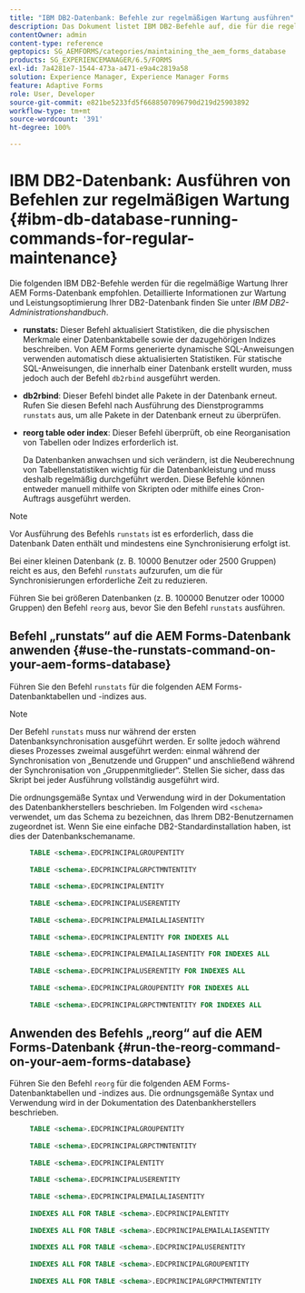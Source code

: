 ```yaml
---
title: "IBM DB2-Datenbank: Befehle zur regelmäßigen Wartung ausführen"
description: Das Dokument listet IBM DB2-Befehle auf, die für die regelmäßige Wartung Ihrer AEM Forms-Datenbank empfohlen werden.
contentOwner: admin
content-type: reference
geptopics: SG_AEMFORMS/categories/maintaining_the_aem_forms_database
products: SG_EXPERIENCEMANAGER/6.5/FORMS
exl-id: 7a4281e7-1544-473a-a471-e9a4c2819a58
solution: Experience Manager, Experience Manager Forms
feature: Adaptive Forms
role: User, Developer
source-git-commit: e821be5233fd5f6688507096790d219d25903892
workflow-type: tm+mt
source-wordcount: '391'
ht-degree: 100%

---
```


# IBM DB2-Datenbank: Ausführen von Befehlen zur regelmäßigen Wartung {#ibm-db-database-running-commands-for-regular-maintenance}

Die folgenden IBM DB2-Befehle werden für die regelmäßige Wartung Ihrer AEM Forms-Datenbank empfohlen. Detaillierte Informationen zur Wartung und Leistungsoptimierung Ihrer DB2-Datenbank finden Sie unter *IBM DB2-Administrationshandbuch*.

* **runstats:** Dieser Befehl aktualisiert Statistiken, die die physischen Merkmale einer Datenbanktabelle sowie der dazugehörigen Indizes beschreiben. Von AEM Forms generierte dynamische SQL-Anweisungen verwenden automatisch diese aktualisierten Statistiken. Für statische SQL-Anweisungen, die innerhalb einer Datenbank erstellt wurden, muss jedoch auch der Befehl `db2rbind` ausgeführt werden.
* **db2rbind**: Dieser Befehl bindet alle Pakete in der Datenbank erneut. Rufen Sie diesen Befehl nach Ausführung des Dienstprogramms `runstats` aus, um alle Pakete in der Datenbank erneut zu überprüfen.
* **reorg table oder index**: Dieser Befehl überprüft, ob eine Reorganisation von Tabellen oder Indizes erforderlich ist.

  Da Datenbanken anwachsen und sich verändern, ist die Neuberechnung von Tabellenstatistiken wichtig für die Datenbankleistung und muss deshalb regelmäßig durchgeführt werden. Diese Befehle können entweder manuell mithilfe von Skripten oder mithilfe eines Cron-Auftrags ausgeführt werden.

>[!NOTE]
>
>Vor Ausführung des Befehls `runstats` ist es erforderlich, dass die Datenbank Daten enthält und mindestens eine Synchronisierung erfolgt ist.

Bei einer kleinen Datenbank (z. B. 10000 Benutzer oder 2500 Gruppen) reicht es aus, den Befehl `runstats` aufzurufen, um die für Synchronisierungen erforderliche Zeit zu reduzieren.

Führen Sie bei größeren Datenbanken (z. B. 100000 Benutzer oder 10000 Gruppen) den Befehl `reorg` aus, bevor Sie den Befehl `runstats` ausführen.

## Befehl „runstats“ auf die AEM Forms-Datenbank anwenden {#use-the-runstats-command-on-your-aem-forms-database}

Führen Sie den Befehl `runstats` für die folgenden AEM Forms-Datenbanktabellen und -indizes aus.

>[!NOTE]
>
>Der Befehl `runstats` muss nur während der ersten Datenbanksynchronisation ausgeführt werden. Er sollte jedoch während dieses Prozesses zweimal ausgeführt werden: einmal während der Synchronisation von „Benutzende und Gruppen“ und anschließend während der Synchronisation von „Gruppenmitglieder“. Stellen Sie sicher, dass das Skript bei jeder Ausführung vollständig ausgeführt wird.

Die ordnungsgemäße Syntax und Verwendung wird in der Dokumentation des Datenbankherstellers beschrieben. Im Folgenden wird `<schema>` verwendet, um das Schema zu bezeichnen, das Ihrem DB2-Benutzernamen zugeordnet ist. Wenn Sie eine einfache DB2-Standardinstallation haben, ist dies der Datenbankschemaname.

```sql
     TABLE <schema>.EDCPRINCIPALGROUPENTITY
 
     TABLE <schema>.EDCPRINCIPALGRPCTMNTENTITY
 
     TABLE <schema>.EDCPRINCIPALENTITY
 
     TABLE <schema>.EDCPRINCIPALUSERENTITY
 
     TABLE <schema>.EDCPRINCIPALEMAILALIASENTITY
 
     TABLE <schema>.EDCPRINCIPALENTITY FOR INDEXES ALL
 
     TABLE <schema>.EDCPRINCIPALEMAILALIASENTITY FOR INDEXES ALL
 
     TABLE <schema>.EDCPRINCIPALUSERENTITY FOR INDEXES ALL
 
     TABLE <schema>.EDCPRINCIPALGROUPENTITY FOR INDEXES ALL
 
     TABLE <schema>.EDCPRINCIPALGRPCTMNTENTITY FOR INDEXES ALL
```

## Anwenden des Befehls „reorg“ auf die AEM Forms-Datenbank {#run-the-reorg-command-on-your-aem-forms-database}

Führen Sie den Befehl `reorg` für die folgenden AEM Forms-Datenbanktabellen und -indizes aus. Die ordnungsgemäße Syntax und Verwendung wird in der Dokumentation des Datenbankherstellers beschrieben.

```sql
     TABLE <schema>.EDCPRINCIPALGROUPENTITY
 
     TABLE <schema>.EDCPRINCIPALGRPCTMNTENTITY
 
     TABLE <schema>.EDCPRINCIPALENTITY
 
     TABLE <schema>.EDCPRINCIPALUSERENTITY
 
     TABLE <schema>.EDCPRINCIPALEMAILALIASENTITY
 
     INDEXES ALL FOR TABLE <schema>.EDCPRINCIPALENTITY
 
     INDEXES ALL FOR TABLE <schema>.EDCPRINCIPALEMAILALIASENTITY
 
     INDEXES ALL FOR TABLE <schema>.EDCPRINCIPALUSERENTITY
 
     INDEXES ALL FOR TABLE <schema>.EDCPRINCIPALGROUPENTITY
 
     INDEXES ALL FOR TABLE <schema>.EDCPRINCIPALGRPCTMNTENTITY
```
